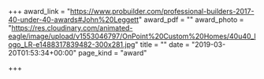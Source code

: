 +++
award_link = "https://www.probuilder.com/professional-builders-2017-40-under-40-awards#John%20Leggett"
award_pdf = ""
award_photo = "https://res.cloudinary.com/animated-eagle/image/upload/v1553046797/OnPoint%20Custom%20Homes/40u40_logo_LR-e1488317839482-300x281.jpg"
title = ""
date = "2019-03-20T01:53:34+00:00"
page_kind = "award"

+++
